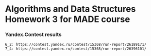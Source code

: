 # Algorithms and Data Structures Homework 3 for MADE course

### Yandex.Contest results

    6_2: https://contest.yandex.ru/contest/15368/run-report/26189171/
	7_4: https://contest.yandex.ru/contest/15368/run-report/26396101/